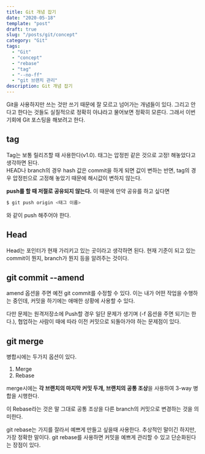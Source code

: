 ```yaml
---
title: Git 개념 잡기
date: "2020-05-18"
template: "post"
draft: true
slug: "/posts/git/concept"
category: "Git"
tags:
  - "Git"
  - "concept"
  - "rebase"
  - "tag"
  - "--no-ff"
  - "git 브랜치 관리"
description: Git 개념 잡기
---
```


Git을 사용하지만 쓰는 것만 쓰기 때문에 잘 모르고 넘어가는 개념들이 있다.
그리고 안다고 한다는 것들도 실질적으로 정확히 아냐라고 물어보면 정확히 모른다.
그래서 이번 기회에 Git 포스팅을 해보려고 한다.

## tag

Tag는 보통 릴리즈할 때 사용한다(v1.0). 태그는 압정핀 같은 것으로 고정! 해놓았다고 생각하면 된다. <br> HEAD나 branch의 경우 hash 값은 commit을 하게 되면 값이 변하는 반면, tag의 경우 압정핀으로 고정해 놓았기 때문에 해시값이 변하지 않는다.

**push를 할 때 저절로 공유되지 않는다.** 이 때문에 만약 공유를 하고 싶다면

```bash
$ git push origin <태그 이름>
```

와 같이 push 해주어야 한다.

## Head

Head는 포인터가 현재 가리키고 있는 곳이라고 생각하면 된다.
현재 기준이 되고 있는 commit이 뭔지, branch가 뭔지 등을 알려주는 것이다.

## git commit --amend

amend 옵션을 주면 예전 git commit를 수정할 수 있다. 이는 내가 어떤 작업을 수행하는 중인데, 커밋을 하기에는 애매한 상황에 사용할 수 있다.

다만 문제는 원격저장소에 Push할 경우 일단 문제가 생기며 (-f 옵션을 주면 되기는 한다.), 협업하는 사람이 때에 따라 이전 커밋으로 되돌아가야 하는 문제점이 있다.

## git merge

병합시에는 두가지 옵션이 있다.

1. Merge
2. Rebase

merge시에는 **각 브랜치의 마지막 커밋 두개, 브랜치의 공통 조상**을 사용하여 3-way 병합을 시행한다.

이 Rebase라는 것은 말 그대로 공통 조상을 다른 branch의 커밋으로 변경하는 것을 의미한다.

git rebase는 가지를 잘라서 예쁘게 만들고 싶을때 사용한다. 추상적인 말이긴 하지만, 가장 정확한 말이다.
git rebase를 사용하면 커밋을 예쁘게 관리할 수 있고 단순화된다는 장점이 있다.

